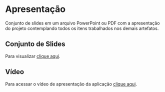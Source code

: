 # Apresentação

Conjunto de slides em um arquivo PowerPoint ou PDF com a apresentação do projeto contemplando todos os itens trabalhados nos demais artefatos.

## Conjunto de Slides

Para visualizar [clique aqui](https://github.com/ICEI-PUC-Minas-PMV-ADS/pmv-ads-2023-2-e2-proj-int-t5-seleta/blob/main/presentation/Seleta.pdf).


## Vídeo  

Para acessar o vídeo de apresentação da aplicação [clique aqui]().
